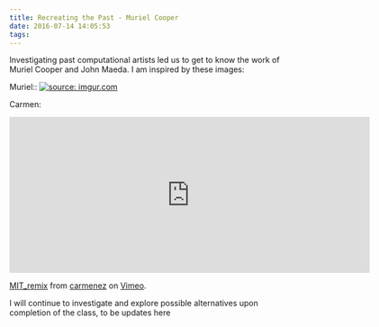 ```yaml
---
title: Recreating the Past - Muriel Cooper
date: 2016-07-14 14:05:53
tags:
---
```



Investigating past computational artists led us to get to know the work of Muriel Cooper and John Maeda.  I am inspired by these images: 

Muriel::
<a href="http://imgur.com/xOcV6A5"><img class="img-small" src="http://i.imgur.com/xOcV6A5.jpg" title="source: imgur.com" /></a>


Carmen:
<iframe src="https://player.vimeo.com/video/176864468" width="640" height="277" frameborder="0" webkitallowfullscreen mozallowfullscreen allowfullscreen></iframe>
<p><a href="https://vimeo.com/176864468">MIT_remix</a> from <a href="https://vimeo.com/carmenez">carmenez</a> on <a href="https://vimeo.com">Vimeo</a>.</p>

I will continue to investigate and explore possible alternatives upon completion of the class, to be updates here